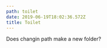 ```yaml
---
path: toilet
date: 2019-06-19T18:02:36.572Z
title: Toilet
---
```

Does changin path make a new folder?
